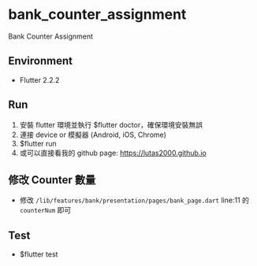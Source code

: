 # bank_counter_assignment

Bank Counter Assignment

## Environment

- Flutter 2.2.2

## Run

1. 安裝 flutter 環境並執行 $flutter doctor，確保環境安裝無誤
2. 連接 device or 模擬器 (Android, iOS, Chrome)
3. $flutter run
4. 或可以直接看我的 github page: https://lutas2000.github.io

## 修改 Counter 數量

- 修改 `/lib/features/bank/presentation/pages/bank_page.dart` line:11 的 `counterNum` 即可

## Test

- $flutter test
